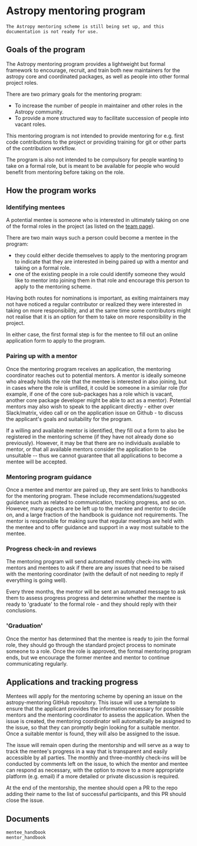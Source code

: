# Astropy mentoring program

```{warning}
The Astropy mentoring scheme is still being set up, and this
documentation is not ready for use.
```

## Goals of the program

The Astropy mentoring program provides a lightweight but formal framework to
encourage, recruit, and train both new maintainers for the astropy core and
coordinated packages, as well as people into other formal project roles.

There are two primary goals for the mentoring program:

* To increase the number of people in maintainer and other roles in the Astropy community.
* To provide a more structured way to facilitate succession of people into vacant roles.

This mentoring program is not intended to provide mentoring for e.g. first code
contributions to the project or providing training for git or other parts of the
contribution workflow.

The program is also not intended to be compulsory for people wanting to
take on a formal role, but is meant to be available for people who would benefit
from mentoring before taking on the role.

## How the program works

### Identifying mentees

A potential mentee is someone who is interested in ultimately taking on one of
the formal roles in the project (as listed on the [team page](https://www.astropy.org/team.html)).

There are two main ways such a person could become a mentee in the program:

* they could either decide themselves to apply to the mentoring program to
  indicate that they are interested in being paired up with a mentor and taking on
  a formal role.
* one of the existing people in a role could identify someone they would like to mentor
  into joining them in that role and encourage this person to apply to the mentoring scheme.

Having both routes for nominations is important, as exiting maintainers may not
have noticed a regular contributor or realized they were interested in taking on
more responsibility, and at the same time some contributors might not realise
that it is an option for them to take on more responsibility in the project.

In either case, the first formal step is for the mentee to fill out an
online application form to apply to the program.

### Pairing up with a mentor

Once the mentoring program receives an application, the mentoring coordinator
reaches out to potential mentors. A mentor is ideally someone who already holds
the role that the mentee is interested in also joining, but in cases where the
role is unfilled, it could be someone in a similar role (for example, if one of
the core sub-packages has a role which is vacant, another core package developer
might be able to act as a mentor). Potential mentors may also wish to speak to
the applicant directly - either over Slack/matrix, video call or on the 
application issue on Github - to discuss the applicant's goals and suitability 
for the program.

If a willing and available mentor is identified, they fill out a form to also be
registered in the mentoring scheme (if they have not already done so
previously). However, it may be that there are no individuals available to
mentor, or that all available mentors consider the application to be unsuitable
-- thus we cannot guarantee that all applications to become a mentee will be 
accepted.

### Mentoring program guidance

Once a mentee and mentor are paired up, they are sent links to
handbooks for the mentoring program. These include
recommendations/suggested guidance such as related to communication, tracking
progress, and so on. However, many aspects are be left up to the mentee and
mentor to decide on, and a large fraction of the handbook is guidance
not requirements. The mentor is responsible for making sure that regular
meetings are held with the mentee and to offer guidance and support in a way
most suitable to the mentee.

### Progress check-in and reviews

The mentoring program will send automated monthly check-ins with mentors and
mentees to ask if there are any issues that need to be raised with the mentoring
coordinator (with the default of not needing to reply if everything is going
well).

Every three months, the mentor will be sent an automated message to ask them to
assess progress progress and determine whether the mentee is ready to 'graduate'
to the formal role - and they should reply with their conclusions.

### 'Graduation'

Once the mentor has determined that the mentee is ready to join the formal role,
they should go through the standard project process to nominate someone to a role.
Once the role is approved, the formal mentoring program ends, but we encourage
the former mentee and mentor to continue communicating regularly.

## Applications and tracking progress

Mentees will apply for the mentoring scheme by opening an issue on the
astropy-mentoring GitHub repository. This issue will use a template to ensure
that the applicant provides the information necessary for possible mentors and
the mentoring coordinator to assess the application. When the issue is created,
the mentoring coordinator will automatically be assigned to the issue, so that
they can promptly begin looking for a suitable mentor. Once a suitable mentor is
found, they will also be assigned to the issue.

The issue will remain open during the mentorship and will serve as a way to
track the mentee's progress in a way that is transparent and  easily accessible
by all parties. The monthly and three-monthly check-ins will be conducted by
comments left on the issue, to which the mentor and mentee can respond as 
necessary, with the option to move to a more appropriate platform (e.g. email)
if a more detailed or private discussion is required.

At the end of the mentorship, the mentee should open a PR to the repo adding
their name to the list of successful participants, and this PR should close the
issue.

## Documents

```{toctree}
mentee_handbook
mentor_handbook
```
